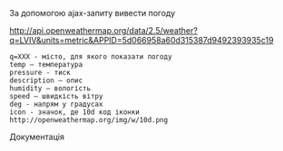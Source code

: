 За допомогою ajax-запиту вивести погоду

http://api.openweathermap.org/data/2.5/weather?q=LVIV&units=metric&APPID=5d066958a60d315387d9492393935c19

    q=XXX - місто, для якого показати погоду
    temp – температура
    pressure - тиск
    description – опис
    humidity – вологість 
    speed – швидкість вітру
    deg - напрям у градусах
    icon - значок, де 10d код іконки
    http://openweathermap.org/img/w/10d.png

Документація